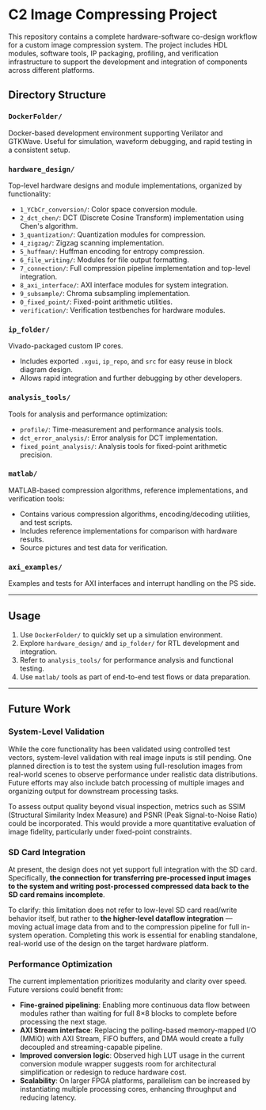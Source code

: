 # C2 Image Compressing Project

This repository contains a complete hardware-software co-design workflow for a custom image compression system. The project includes HDL modules, software tools, IP packaging, profiling, and verification infrastructure to support the development and integration of components across different platforms.

## Directory Structure

### `DockerFolder/`
Docker-based development environment supporting Verilator and GTKWave. Useful for simulation, waveform debugging, and rapid testing in a consistent setup.

### `hardware_design/`
Top-level hardware designs and module implementations, organized by functionality:

- `1_YCbCr_conversion/`: Color space conversion module.
- `2_dct_chen/`: DCT (Discrete Cosine Transform) implementation using Chen's algorithm.
- `3_quantization/`: Quantization modules for compression.
- `4_zigzag/`: Zigzag scanning implementation.
- `5_huffman/`: Huffman encoding for entropy compression.
- `6_file_writing/`: Modules for file output formatting.
- `7_connection/`: Full compression pipeline implementation and top-level integration.
- `8_axi_interface/`: AXI interface modules for system integration.
- `9_subsample/`: Chroma subsampling implementation.
- `0_fixed_point/`: Fixed-point arithmetic utilities.
- `verification/`: Verification testbenches for hardware modules.

### `ip_folder/`
Vivado-packaged custom IP cores.

- Includes exported `.xgui`, `ip_repo`, and `src` for easy reuse in block diagram design.
- Allows rapid integration and further debugging by other developers.

### `analysis_tools/`
Tools for analysis and performance optimization:

- `profile/`: Time-measurement and performance analysis tools.
- `dct_error_analysis/`: Error analysis for DCT implementation.
- `fixed_point_analysis/`: Analysis tools for fixed-point arithmetic precision.

### `matlab/`
MATLAB-based compression algorithms, reference implementations, and verification tools:

- Contains various compression algorithms, encoding/decoding utilities, and test scripts.
- Includes reference implementations for comparison with hardware results.
- Source pictures and test data for verification.

### `axi_examples/`
Examples and tests for AXI interfaces and interrupt handling on the PS side.

---

## Usage

1. Use `DockerFolder/` to quickly set up a simulation environment.
2. Explore `hardware_design/` and `ip_folder/` for RTL development and integration.
3. Refer to `analysis_tools/` for performance analysis and functional testing.
4. Use `matlab/` tools as part of end-to-end test flows or data preparation.

---

##  Future Work

### System-Level Validation
While the core functionality has been validated using controlled test vectors, system-level validation with real image inputs is still pending. One planned direction is to test the system using full-resolution images from real-world scenes to observe performance under realistic data distributions. Future efforts may also include batch processing of multiple images and organizing output for downstream processing tasks.

To assess output quality beyond visual inspection, metrics such as SSIM (Structural Similarity Index Measure) and PSNR (Peak Signal-to-Noise Ratio) could be incorporated. This would provide a more quantitative evaluation of image fidelity, particularly under fixed-point constraints.


### SD Card Integration
At present, the design does not yet support full integration with the SD card. Specifically, **the connection for transferring pre-processed input images to the system and writing post-processed compressed data back to the SD card remains incomplete**.

To clarify: this limitation does not refer to low-level SD card read/write behavior itself, but rather to **the higher-level dataflow integration** — moving actual image data from and to the compression pipeline for full in-system operation. Completing this work is essential for enabling standalone, real-world use of the design on the target hardware platform.


### Performance Optimization
The current implementation prioritizes modularity and clarity over speed. Future versions could benefit from:

- **Fine-grained pipelining**: Enabling more continuous data flow between modules rather than waiting for full 8×8 blocks to complete before processing the next stage.
- **AXI Stream interface**: Replacing the polling-based memory-mapped I/O (MMIO) with AXI Stream, FIFO buffers, and DMA would create a fully decoupled and streaming-capable pipeline.
- **Improved conversion logic**: Observed high LUT usage in the current conversion module wrapper suggests room for architectural simplification or redesign to reduce hardware cost.
- **Scalability**: On larger FPGA platforms, parallelism can be increased by instantiating multiple processing cores, enhancing throughput and reducing latency.
